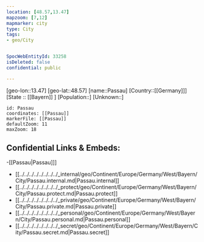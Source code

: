 ```yaml
---
location: [48.57,13.47]
mapzoom: [7,12] 
mapmarker: city 
type: City
tags:
- geo/City


SpocWebEntityId: 33258
isDeleted: false
confidential: public

---
```

[geo-lon::13.47]
[geo-lat::48.57]
[name::Passau]
[Country::[[Germany]]]
[State :: [[Bayern]] ]
[Population::]
[Unknown::]


```leaflet
id: Passau
coordinates: [[Passau]]
markerFile: [[Passau]]
defaultZoom: 11 
maxZoom: 18
```


## Confidential Links & Embeds: 
-[[Passau|Passau]]] 
- [[../../../../../../../../_internal/geo/Continent/Europe/Germany/West/Bayern/City/Passau.internal.md|Passau.internal]] 
- [[../../../../../../../../_protect/geo/Continent/Europe/Germany/West/Bayern/City/Passau.protect.md|Passau.protect]] 
- [[../../../../../../../../_private/geo/Continent/Europe/Germany/West/Bayern/City/Passau.private.md|Passau.private]] 
- [[../../../../../../../../_personal/geo/Continent/Europe/Germany/West/Bayern/City/Passau.personal.md|Passau.personal]] 
- [[../../../../../../../../_secret/geo/Continent/Europe/Germany/West/Bayern/City/Passau.secret.md|Passau.secret]] 
